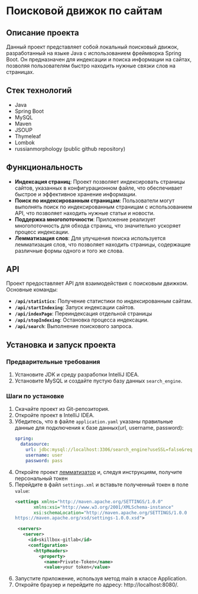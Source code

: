 # Поисковой движок по сайтам
## Описание проекта
Данный проект представляет собой локальный поисковый движок, разработанный на языке Java с использованием фреймворка Spring Boot. Он предназначен для индексации и поиска информации на сайтах, позволяя пользователям быстро находить нужные связки слов на страницах.

## Стек технологий
- Java
- Spring Boot
- MySQL
- Maven
- JSOUP
- Thymeleaf
- Lombok
- russianmorphology (public github repository)

## Функциональность
- **Индексация страниц**: Проект позволяет индексировать страницы сайтов, указанных в конфигурационном файле, что обеспечивает быстрое и эффективное хранение информации.
- **Поиск по индексированным страницам**: Пользователи могут выполнять поиск по индексированным страницам с использованием API, что позволяет находить нужные статьи и новости.
- **Поддержка многопоточности**: Приложение реализует многопоточность для обхода страниц, что значительно ускоряет процесс индексации.
- **Лемматизация слов**: Для улучшения поиска используется лемматизация слов, что позволяет находить страницы, содержащие различные формы одного и того же слова.

## API
Проект предоставляет API для взаимодействия с поисковым движком. Основные команды:
- **`/api/statistics`**: Получение статистики по индексированным сайтам.
- **`/api/startIndexing`**: Запуск индексации сайтов.
- **`/api/indexPage`**: Переиндексация отдельной страницы 
- **`/api/stopIndexing`**: Остановка процесса индексации.
- **`/api/search`**: Выполнение поискового запроса.

## Установка и запуск проекта

### Предварительные требования
1. Установите JDK и среду разработки IntelliJ IDEA.
2. Установите MySQL и создайте пустую базу данных `search_engine`.

### Шаги по установке
1. Скачайте проект из Git-репозитория.
2. Откройте проект в IntelliJ IDEA.
3. Убедитесь, что в файле `application.yaml` указаны правильные данные для подключения к базе данных(url, username, password):
   ```yaml
   spring:
     datasource:
       url: jdbc:mysql://localhost:3306/search_engine?useSSL=false&requireSSL=false&allowPublicKeyRetrieval=true
       username: user
       password: pass
4. Откройте проект [лемматизатор](https://github.com/akuznetsov/russianmorphology) и, следуя инструкциям, получите персональный токен
5. Перейдите в файл `settings.xml` и вставьте полученный токен в поле `value`:
   ```xml
   <settings xmlns="http://maven.apache.org/SETTINGS/1.0.0"
          xmlns:xsi="http://www.w3.org/2001/XMLSchema-instance"
          xsi:schemaLocation="http://maven.apache.org/SETTINGS/1.0.0
   https://maven.apache.org/xsd/settings-1.0.0.xsd">

    <servers>
      <server>
        <id>skillbox-gitlab</id>
        <configuration>
          <httpHeaders>
            <property>
              <name>Private-Token</name>
              <value>your token</value>
4. Запустите приложение, используя метод main в классе Application.
5. Откройте браузер и перейдите по адресу: http://localhost:8080/.





